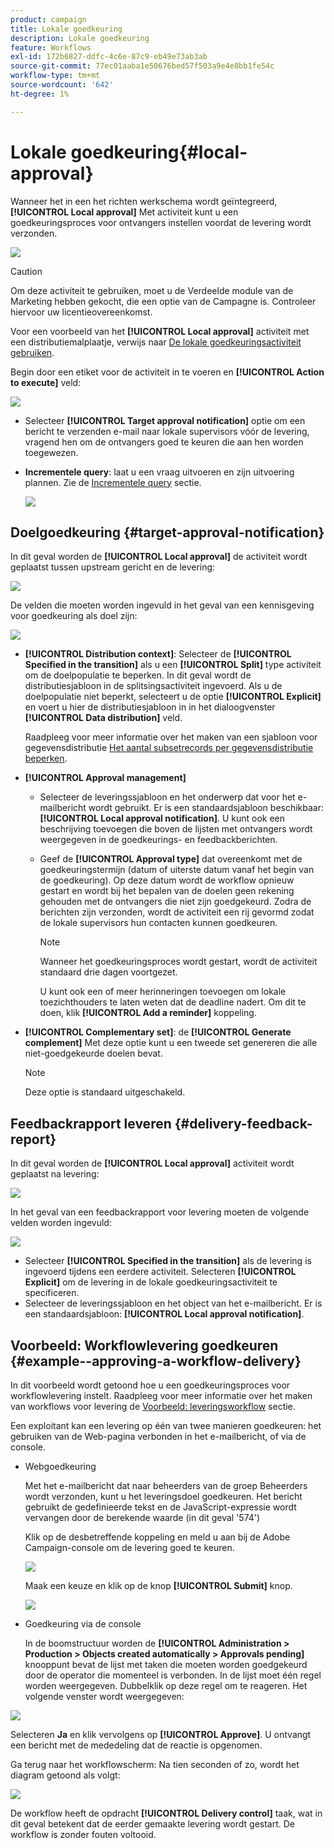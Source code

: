 ```yaml
---
product: campaign
title: Lokale goedkeuring
description: Lokale goedkeuring
feature: Workflows
exl-id: 172b6827-ddfc-4c6e-87c9-eb49e73ab3ab
source-git-commit: 77ec01aaba1e50676bed57f503a9e4e8bb1fe54c
workflow-type: tm+mt
source-wordcount: '642'
ht-degree: 1%

---
```


# Lokale goedkeuring{#local-approval}

Wanneer het in een het richten werkschema wordt geïntegreerd, **[!UICONTROL Local approval]** Met activiteit kunt u een goedkeuringsproces voor ontvangers instellen voordat de levering wordt verzonden.

![](assets/local_validation_0.png)

>[!CAUTION]
>
>Om deze activiteit te gebruiken, moet u de Verdeelde module van de Marketing hebben gekocht, die een optie van de Campagne is. Controleer hiervoor uw licentieovereenkomst.

Voor een voorbeeld van het **[!UICONTROL Local approval]** activiteit met een distributiemalplaatje, verwijs naar [De lokale goedkeuringsactiviteit gebruiken](local-approval-activity.md).

Begin door een etiket voor de activiteit in te voeren en **[!UICONTROL Action to execute]** veld:

![](assets/local_validation_1.png)

* Selecteer **[!UICONTROL Target approval notification]** optie om een bericht te verzenden e-mail naar lokale supervisors vóór de levering, vragend hen om de ontvangers goed te keuren die aan hen worden toegewezen.

* **Incrementele query**: laat u een vraag uitvoeren en zijn uitvoering plannen. Zie de [Incrementele query](incremental-query.md) sectie.

   ![](assets/local_validation_intro_3.png)

## Doelgoedkeuring {#target-approval-notification}

In dit geval worden de **[!UICONTROL Local approval]** de activiteit wordt geplaatst tussen upstream gericht en de levering:

![](assets/local_validation_2.png)

De velden die moeten worden ingevuld in het geval van een kennisgeving voor goedkeuring als doel zijn:

![](assets/local_validation_3.png)

* **[!UICONTROL Distribution context]**: Selecteer de **[!UICONTROL Specified in the transition]** als u een **[!UICONTROL Split]** type activiteit om de doelpopulatie te beperken. In dit geval wordt de distributiesjabloon in de splitsingsactiviteit ingevoerd. Als u de doelpopulatie niet beperkt, selecteert u de optie **[!UICONTROL Explicit]** en voert u hier de distributiesjabloon in in het dialoogvenster **[!UICONTROL Data distribution]** veld.

   Raadpleeg voor meer informatie over het maken van een sjabloon voor gegevensdistributie [Het aantal subsetrecords per gegevensdistributie beperken](split.md#limiting-the-number-of-subset-records-per-data-distribution).

* **[!UICONTROL Approval management]**

   * Selecteer de leveringssjabloon en het onderwerp dat voor het e-mailbericht wordt gebruikt. Er is een standaardsjabloon beschikbaar: **[!UICONTROL Local approval notification]**. U kunt ook een beschrijving toevoegen die boven de lijsten met ontvangers wordt weergegeven in de goedkeurings- en feedbackberichten.
   * Geef de **[!UICONTROL Approval type]** dat overeenkomt met de goedkeuringstermijn (datum of uiterste datum vanaf het begin van de goedkeuring). Op deze datum wordt de workflow opnieuw gestart en wordt bij het bepalen van de doelen geen rekening gehouden met de ontvangers die niet zijn goedgekeurd. Zodra de berichten zijn verzonden, wordt de activiteit een rij gevormd zodat de lokale supervisors hun contacten kunnen goedkeuren.

      >[!NOTE]
      >
      >Wanneer het goedkeuringsproces wordt gestart, wordt de activiteit standaard drie dagen voortgezet.

      U kunt ook een of meer herinneringen toevoegen om lokale toezichthouders te laten weten dat de deadline nadert. Om dit te doen, klik **[!UICONTROL Add a reminder]** koppeling.

* **[!UICONTROL Complementary set]**: de **[!UICONTROL Generate complement]** Met deze optie kunt u een tweede set genereren die alle niet-goedgekeurde doelen bevat.

   >[!NOTE]
   >
   >Deze optie is standaard uitgeschakeld.

## Feedbackrapport leveren {#delivery-feedback-report}

In dit geval worden de **[!UICONTROL Local approval]** activiteit wordt geplaatst na levering:

![](assets/local_validation_4.png)

In het geval van een feedbackrapport voor levering moeten de volgende velden worden ingevuld:

![](assets/local_validation_workflow_4.png)

* Selecteer **[!UICONTROL Specified in the transition]** als de levering is ingevoerd tijdens een eerdere activiteit. Selecteren **[!UICONTROL Explicit]** om de levering in de lokale goedkeuringsactiviteit te specificeren.
* Selecteer de leveringssjabloon en het object van het e-mailbericht. Er is een standaardsjabloon: **[!UICONTROL Local approval notification]**.

## Voorbeeld: Workflowlevering goedkeuren {#example--approving-a-workflow-delivery}

In dit voorbeeld wordt getoond hoe u een goedkeuringsproces voor workflowlevering instelt. Raadpleeg voor meer informatie over het maken van workflows voor levering de [Voorbeeld: leveringsworkflow](delivery.md#example--delivery-workflow) sectie.

Een exploitant kan een levering op één van twee manieren goedkeuren: het gebruiken van de Web-pagina verbonden in het e-mailbericht, of via de console.

* Webgoedkeuring

   Met het e-mailbericht dat naar beheerders van de groep Beheerders wordt verzonden, kunt u het leveringsdoel goedkeuren. Het bericht gebruikt de gedefinieerde tekst en de JavaScript-expressie wordt vervangen door de berekende waarde (in dit geval &#39;574&#39;)

   Klik op de desbetreffende koppeling en meld u aan bij de Adobe Campaign-console om de levering goed te keuren.

   ![](assets/new-workflow-valid-webaccess.png)

   Maak een keuze en klik op de knop **[!UICONTROL Submit]** knop.

   ![](assets/new-workflow-valid-webaccess-confirm.png)

* Goedkeuring via de console

   In de boomstructuur worden de **[!UICONTROL Administration > Production > Objects created automatically > Approvals pending]** knooppunt bevat de lijst met taken die moeten worden goedgekeurd door de operator die momenteel is verbonden. In de lijst moet één regel worden weergegeven. Dubbelklik op deze regel om te reageren. Het volgende venster wordt weergegeven:

![](assets/new-workflow-7.png)

Selecteren **Ja** en klik vervolgens op **[!UICONTROL Approve]**. U ontvangt een bericht met de mededeling dat de reactie is opgenomen.

Ga terug naar het workflowscherm: Na tien seconden of zo, wordt het diagram getoond als volgt:

![](assets/new-workflow-8.png)

De workflow heeft de opdracht **[!UICONTROL Delivery control]** taak, wat in dit geval betekent dat de eerder gemaakte levering wordt gestart. De workflow is zonder fouten voltooid.
